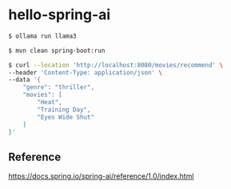 # hello-spring-ai

```sh
$ ollama run llama3
```

```sh
$ mvn clean spring-boot:run
```

```sh
$ curl --location 'http://localhost:8080/movies/recommend' \
--header 'Content-Type: application/json' \
--data '{
    "genre": "thriller",
    "movies": [
        "Heat",
        "Training Day",
        "Eyes Wide Shut"
    ]
}'
```

## Reference

<https://docs.spring.io/spring-ai/reference/1.0/index.html>
